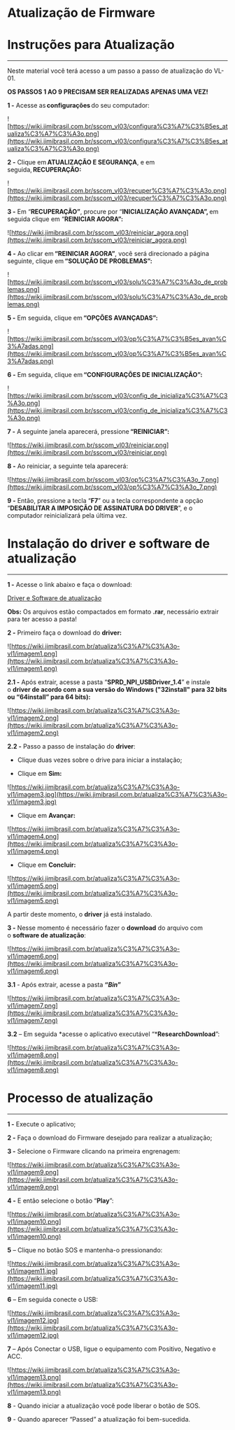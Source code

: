 # Atualização de Firmware

# **Instruções para Atualização**

---

Neste material você terá acesso a um passo a passo de atualização do VL-01.

**OS PASSOS 1 AO 9 PRECISAM SER REALIZADAS APENAS UMA VEZ!**

**1 -** Acesse as **configurações** do seu computador:

![https://wiki.jimibrasil.com.br/sscom_vl03/configura%C3%A7%C3%B5es_atualiza%C3%A7%C3%A3o.png](https://wiki.jimibrasil.com.br/sscom_vl03/configura%C3%A7%C3%B5es_atualiza%C3%A7%C3%A3o.png)

**2 -** Clique em **ATUALIZAÇÃO E SEGURANÇA**, e em seguida, **RECUPERAÇÃO:**

![https://wiki.jimibrasil.com.br/sscom_vl03/recuper%C3%A7%C3%A3o.png](https://wiki.jimibrasil.com.br/sscom_vl03/recuper%C3%A7%C3%A3o.png)

**3 -** Em “**RECUPERAÇÃO”**, procure por “**INICIALIZAÇÃO AVANÇADA”,** em seguida clique em “**REINICIAR AGORA”:**

![https://wiki.jimibrasil.com.br/sscom_vl03/reiniciar_agora.png](https://wiki.jimibrasil.com.br/sscom_vl03/reiniciar_agora.png)

**4 -** Ao clicar em **“REINICIAR AGORA”**, você será direcionado a página seguinte, clique em **“SOLUÇÃO DE PROBLEMAS”:**

![https://wiki.jimibrasil.com.br/sscom_vl03/solu%C3%A7%C3%A3o_de_problemas.png](https://wiki.jimibrasil.com.br/sscom_vl03/solu%C3%A7%C3%A3o_de_problemas.png)

**5 -** Em seguida, clique em **“OPÇÕES AVANÇADAS”:**

![https://wiki.jimibrasil.com.br/sscom_vl03/op%C3%A7%C3%B5es_avan%C3%A7adas.png](https://wiki.jimibrasil.com.br/sscom_vl03/op%C3%A7%C3%B5es_avan%C3%A7adas.png)

**6 -** Em seguida, clique em **“CONFIGURAÇÕES DE INICIALIZAÇÃO”:**

![https://wiki.jimibrasil.com.br/sscom_vl03/config_de_inicializa%C3%A7%C3%A3o.png](https://wiki.jimibrasil.com.br/sscom_vl03/config_de_inicializa%C3%A7%C3%A3o.png)

**7 -** A seguinte janela aparecerá, pressione **“REINICIAR”:**

![https://wiki.jimibrasil.com.br/sscom_vl03/reiniciar.png](https://wiki.jimibrasil.com.br/sscom_vl03/reiniciar.png)

**8 -** Ao reiniciar, a seguinte tela aparecerá:

![https://wiki.jimibrasil.com.br/sscom_vl03/op%C3%A7%C3%A3o_7.png](https://wiki.jimibrasil.com.br/sscom_vl03/op%C3%A7%C3%A3o_7.png)

**9 -** Então, pressione a tecla “**F7**” ou a tecla correspondente a opção “**DESABILITAR A IMPOSIÇÃO DE ASSINATURA DO DRIVER**”, e o computador reinicializará pela última vez.

# **Instalação do driver e software de atualização**

---

**1 -** Acesse o link abaixo e faça o download:

[Driver e Software de atualização](https://newtectelemetria-my.sharepoint.com/:f:/g/personal/lucimar_newtectelemetria_com_br/EmzIfh1O8CpAsxXO-7Vv-ccBjePbjLflDsyduj4yGXlZ0A?e=VlngX7)

**Obs:** Os arquivos estão compactados em formato **.rar**, necessário extrair para ter acesso a pasta!

**2 -** Primeiro faça o download do **driver:**

![https://wiki.jimibrasil.com.br/atualiza%C3%A7%C3%A3o-vl1/imagem1.png](https://wiki.jimibrasil.com.br/atualiza%C3%A7%C3%A3o-vl1/imagem1.png)

**2.1 -** Após extrair, acesse a pasta “**SPRD_NPI_USBDriver_1.4**” e instale o **driver de acordo com a sua versão do Windows ("32install" para 32 bits ou “64install” para 64 bits):**

![https://wiki.jimibrasil.com.br/atualiza%C3%A7%C3%A3o-vl1/imagem2.png](https://wiki.jimibrasil.com.br/atualiza%C3%A7%C3%A3o-vl1/imagem2.png)

**2.2 -** Passo a passo de instalação do **driver**:

- Clique duas vezes sobre o drive para iniciar a instalação;

- Clique em **Sim:**

![https://wiki.jimibrasil.com.br/atualiza%C3%A7%C3%A3o-vl1/imagem3.jpg](https://wiki.jimibrasil.com.br/atualiza%C3%A7%C3%A3o-vl1/imagem3.jpg)

- Clique em **Avançar:**

![https://wiki.jimibrasil.com.br/atualiza%C3%A7%C3%A3o-vl1/imagem4.png](https://wiki.jimibrasil.com.br/atualiza%C3%A7%C3%A3o-vl1/imagem4.png)

- Clique em **Concluir:**

![https://wiki.jimibrasil.com.br/atualiza%C3%A7%C3%A3o-vl1/imagem5.png](https://wiki.jimibrasil.com.br/atualiza%C3%A7%C3%A3o-vl1/imagem5.png)

A partir deste momento, o **driver** já está instalado.

**3 -** Nesse momento é necessário fazer o **download** do arquivo com o **software de atualização**:

![https://wiki.jimibrasil.com.br/atualiza%C3%A7%C3%A3o-vl1/imagem6.png](https://wiki.jimibrasil.com.br/atualiza%C3%A7%C3%A3o-vl1/imagem6.png)

**3.1** - Após extrair, acesse a pasta **“*Bin*”**

![https://wiki.jimibrasil.com.br/atualiza%C3%A7%C3%A3o-vl1/imagem7.png](https://wiki.jimibrasil.com.br/atualiza%C3%A7%C3%A3o-vl1/imagem7.png)

**3.2** – Em seguida *acesse o aplicativo executável “***ResearchDownload**”:

![https://wiki.jimibrasil.com.br/atualiza%C3%A7%C3%A3o-vl1/imagem8.png](https://wiki.jimibrasil.com.br/atualiza%C3%A7%C3%A3o-vl1/imagem8.png)

# **Processo de atualização­­­**

---

**­­1 -** Execute o aplicativo;

**2 -** Faça o download do Firmware desejado para realizar a atualização;

**3 -** Selecione o Firmware clicando na primeira engrenagem:

![https://wiki.jimibrasil.com.br/atualiza%C3%A7%C3%A3o-vl1/imagem9.png](https://wiki.jimibrasil.com.br/atualiza%C3%A7%C3%A3o-vl1/imagem9.png)

**4 -** E então selecione o botão “**Play**”:

![https://wiki.jimibrasil.com.br/atualiza%C3%A7%C3%A3o-vl1/imagem10.png](https://wiki.jimibrasil.com.br/atualiza%C3%A7%C3%A3o-vl1/imagem10.png)

**5** – Clique no botão SOS e mantenha-o pressionando:

![https://wiki.jimibrasil.com.br/atualiza%C3%A7%C3%A3o-vl1/imagem11.jpg](https://wiki.jimibrasil.com.br/atualiza%C3%A7%C3%A3o-vl1/imagem11.jpg)

**6** – Em seguida conecte o USB:

![https://wiki.jimibrasil.com.br/atualiza%C3%A7%C3%A3o-vl1/imagem12.jpg](https://wiki.jimibrasil.com.br/atualiza%C3%A7%C3%A3o-vl1/imagem12.jpg)

**7** – Após Conectar o USB, ligue o equipamento com Positivo, Negativo e ACC.

![https://wiki.jimibrasil.com.br/atualiza%C3%A7%C3%A3o-vl1/imagem13.png](https://wiki.jimibrasil.com.br/atualiza%C3%A7%C3%A3o-vl1/imagem13.png)

**8** - Quando iniciar a atualização você pode liberar o botão de SOS.

**9** - Quando aparecer “Passed” a atualização foi bem-sucedida.